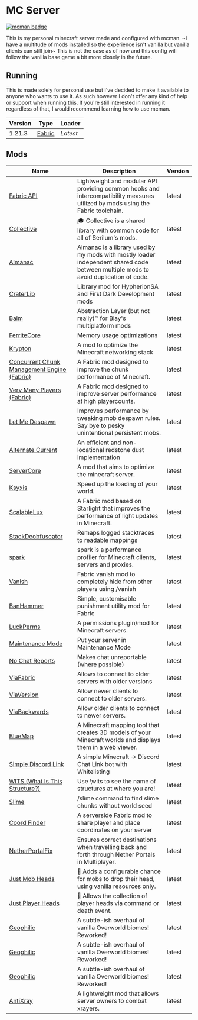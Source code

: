 # MC Server

[![mcman badge](https://img.shields.io/badge/uses-mcman-purple?logo=github)](https://github.com/ParadigmMC/mcman)

This is my personal minecraft server made and configured with mcman. ~I have a multitude of mods installed so the experience isn't vanilla but vanilla clients can still join~ This is not the case as of now and this config will follow the vanilla base game a bit more closely in the future.

## Running

This is made solely for personal use but I've decided to make it available to anyone who wants to use it. As such however I don't offer any kind of help or support when running this. If you're still interested in running it regardless of that, I would recommend learning how to use mcman.

<!-- run 'mcman md' to update! -->

<!--start:mcman-server-->
| Version | Type                            | Loader   |
| ------- | ------------------------------- | -------- |
| 1.21.3  | [Fabric](https://fabricmc.net/) | *Latest* |
<!--end:mcman-server-->

## Mods

<!--start:mcman-addons-->
| Name                                                                                | Description                                                                                                                         | Version |
| ----------------------------------------------------------------------------------- | ----------------------------------------------------------------------------------------------------------------------------------- | ------- |
| [Fabric API](https://modrinth.com/mod/fabric-api)                                   | Lightweight and modular API providing common hooks and intercompatibility measures utilized by mods using the Fabric toolchain.     | latest  |
| [Collective](https://modrinth.com/mod/collective)                                   | 🎓 Collective is a shared library with common code for all of Serilum's mods.                                                        | latest  |
| [Almanac](https://modrinth.com/mod/almanac)                                         | Almanac is a library used by my mods with mostly loader independent shared code between multiple mods to avoid duplication of code. | latest  |
| [CraterLib](https://modrinth.com/mod/craterlib)                                     | Library mod for HypherionSA and First Dark Development mods                                                                         | latest  |
| [Balm](https://modrinth.com/mod/balm)                                               | Abstraction Layer (but not really)™ for Blay's multiplatform mods                                                                   | latest  |
| [FerriteCore](https://modrinth.com/mod/ferrite-core)                                | Memory usage optimizations                                                                                                          | latest  |
| [Krypton](https://modrinth.com/mod/krypton)                                         | A mod to optimize the Minecraft networking stack                                                                                    | latest  |
| [Concurrent Chunk Management Engine (Fabric)](https://modrinth.com/mod/c2me-fabric) | A Fabric mod designed to improve the chunk performance of Minecraft.                                                                | latest  |
| [Very Many Players (Fabric)](https://modrinth.com/mod/vmp-fabric)                   | A Fabric mod designed to improve server performance at high playercounts.                                                           | latest  |
| [Let Me Despawn](https://modrinth.com/mod/lmd)                                      | Improves performance by tweaking mob despawn rules. Say bye to pesky unintentional persistent mobs.                                 | latest  |
| [Alternate Current](https://modrinth.com/mod/alternate-current)                     | An efficient and non-locational redstone dust implementation                                                                        | latest  |
| [ServerCore](https://modrinth.com/mod/servercore)                                   | A mod that aims to optimize the minecraft server.                                                                                   | latest  |
| [Ksyxis](https://modrinth.com/mod/ksyxis)                                           | Speed up the loading of your world.                                                                                                 | latest  |
| [ScalableLux](https://modrinth.com/mod/scalablelux)                                 | A Fabric mod based on Starlight that improves the performance of light updates in Minecraft.                                        | latest  |
| [StackDeobfuscator](https://modrinth.com/mod/stackdeobf)                            | Remaps logged stacktraces to readable mappings                                                                                      | latest  |
| [spark](https://modrinth.com/mod/spark)                                             | spark is a performance profiler for Minecraft clients, servers and proxies.                                                         | latest  |
| [Vanish](https://modrinth.com/mod/vanish)                                           |  Fabric vanish mod to completely hide from other players using /vanish                                                              | latest  |
| [BanHammer](https://modrinth.com/mod/banhammer)                                     | Simple, customisable punishment utility mod for Fabric                                                                              | latest  |
| [LuckPerms](https://modrinth.com/mod/luckperms)                                     | A permissions plugin/mod for Minecraft servers.                                                                                     | latest  |
| [Maintenance Mode](https://modrinth.com/mod/maintenancemode)                        | Put your server in Maintenance Mode                                                                                                 | latest  |
| [No Chat Reports](https://modrinth.com/mod/no-chat-reports)                         | Makes chat unreportable (where possible)                                                                                            | latest  |
| [ViaFabric](https://modrinth.com/mod/viafabric)                                     | Allows to connect to older servers with older versions                                                                              | latest  |
| [ViaVersion](https://modrinth.com/mod/viaversion)                                   | Allow newer clients to connect to older servers.                                                                                    | latest  |
| [ViaBackwards](https://modrinth.com/mod/viabackwards)                               | Allow older clients to connect to newer servers.                                                                                    | latest  |
| [BlueMap](https://modrinth.com/mod/bluemap)                                         | A Minecraft mapping tool that creates 3D models of your Minecraft worlds and displays them in a web viewer.                         | latest  |
| [Simple Discord Link](https://modrinth.com/mod/sdlink)                              | A simple Minecraft -> Discord Chat Link bot with Whitelisting                                                                       | latest  |
| [WITS (What Is This Structure?)](https://modrinth.com/mod/wits)                     | Use \wits to see the name of structures at where you are!                                                                           | latest  |
| [Slime](https://modrinth.com/mod/slime)                                             | /slime command to find slime chunks without world seed                                                                              | latest  |
| [Coord Finder](https://modrinth.com/mod/coord-finder)                               | A serverside Fabric mod to share player and place coordinates on your server                                                        | latest  |
| [NetherPortalFix](https://modrinth.com/mod/netherportalfix)                         | Ensures correct destinations when travelling back and forth through Nether Portals in Multiplayer.                                  | latest  |
| [Just Mob Heads](https://modrinth.com/mod/just-mob-heads)                           | 🗿 Adds a configurable chance for mobs to drop their head, using vanilla resources only.                                             | latest  |
| [Just Player Heads](https://modrinth.com/mod/just-player-heads)                     | 🗿 Allows the collection of player heads via command or death event.                                                                 | latest  |
| [Geophilic](https://modrinth.com/mod/geophilic)                                     | A subtle-ish overhaul of vanilla Overworld biomes! Reworked!                                                                        | latest  |
| [Geophilic](https://modrinth.com/mod/geophilic)                                     | A subtle-ish overhaul of vanilla Overworld biomes! Reworked!                                                                        | latest  |
| [Geophilic](https://modrinth.com/mod/geophilic)                                     | A subtle-ish overhaul of vanilla Overworld biomes! Reworked!                                                                        | latest  |
| [AntiXray](https://modrinth.com/mod/anti-xray)                                      | A lightweight mod that allows server owners to combat xrayers.                                                                      | latest  |
<!--end:mcman-addons-->
